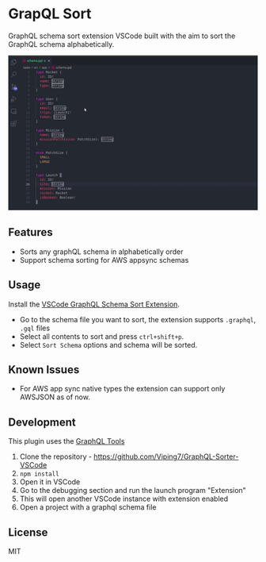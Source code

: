 # GrapQL Sort

GraphQL schema sort extension VSCode built with the aim to sort the GraphQL schema alphabetically.

![](https://raw.githubusercontent.com/Viping7/GraphQL-Sorter-VSCode/main/sort.gif)


## Features

- Sorts any graphQL schema in alphabetically order
- Support schema sorting for AWS appsync schemas


## Usage

Install the [VSCode GraphQL Schema Sort Extension]().

- Go to the schema file you want to sort, the extension supports `.graphql`, `.gql`  files
- Select all contents to sort and press `ctrl+shift+p`.
- Select `Sort Schema` options and schema will be sorted.

## Known Issues

- For AWS app sync native types the extension can support only AWSJSON as of now.

## Development

This plugin uses the [GraphQL Tools](https://github.com/ardatan/graphql-tools/)

1.  Clone the repository - https://github.com/Viping7/GraphQL-Sorter-VSCode
2.  `npm install`
3.  Open it in VSCode
4.  Go to the debugging section and run the launch program "Extension"
5.  This will open another VSCode instance with extension enabled
6.  Open a project with a graphql schema file


## License

MIT
